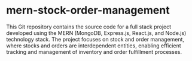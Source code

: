 # mern-stock-order-management
This Git repository contains the source code for a full stack project developed using the MERN (MongoDB, Express.js, React.js, and Node.js) technology stack. The project focuses on stock and order management, where stocks and orders are interdependent entities, enabling efficient tracking and management of inventory and order fulfillment processes.
